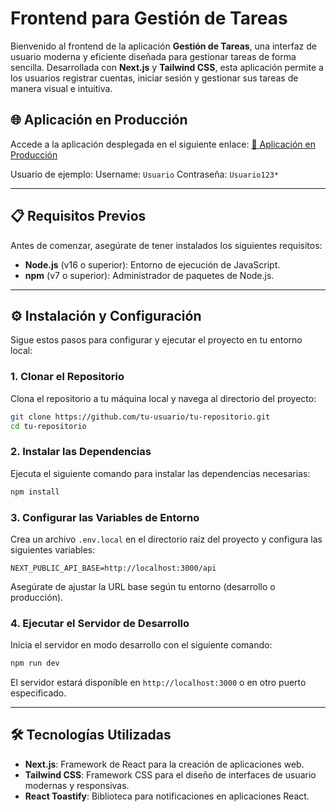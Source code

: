 # Frontend para Gestión de Tareas

Bienvenido al frontend de la aplicación **Gestión de Tareas**, una interfaz de usuario moderna y eficiente diseñada para gestionar tareas de forma sencilla. Desarrollada con **Next.js** y **Tailwind CSS**, esta aplicación permite a los usuarios registrar cuentas, iniciar sesión y gestionar sus tareas de manera visual e intuitiva.

## 🌐 Aplicación en Producción

Accede a la aplicación desplegada en el siguiente enlace: [🔗 Aplicación en Producción](https://taskmanager-frontend-nine.vercel.app/)

Usuario de ejemplo: 
Username: `Usuario`
Contraseña: `Usuario123*`

---

## 📋 Requisitos Previos

Antes de comenzar, asegúrate de tener instalados los siguientes requisitos:

- **Node.js** (v16 o superior): Entorno de ejecución de JavaScript.
- **npm** (v7 o superior): Administrador de paquetes de Node.js.

---

## ⚙️ Instalación y Configuración

Sigue estos pasos para configurar y ejecutar el proyecto en tu entorno local:

### 1. Clonar el Repositorio
Clona el repositorio a tu máquina local y navega al directorio del proyecto:
```bash
git clone https://github.com/tu-usuario/tu-repositorio.git
cd tu-repositorio
```

### 2. Instalar las Dependencias
Ejecuta el siguiente comando para instalar las dependencias necesarias:
```bash
npm install
```

### 3. Configurar las Variables de Entorno
Crea un archivo `.env.local` en el directorio raíz del proyecto y configura las siguientes variables:
```
NEXT_PUBLIC_API_BASE=http://localhost:3000/api
```
Asegúrate de ajustar la URL base según tu entorno (desarrollo o producción).

### 4. Ejecutar el Servidor de Desarrollo
Inicia el servidor en modo desarrollo con el siguiente comando:
```bash
npm run dev
```
El servidor estará disponible en `http://localhost:3000` o en otro puerto especificado.

---

## 🛠️ Tecnologías Utilizadas

- **Next.js**: Framework de React para la creación de aplicaciones web.
- **Tailwind CSS**: Framework CSS para el diseño de interfaces de usuario modernas y responsivas.
- **React Toastify**: Biblioteca para notificaciones en aplicaciones React.



